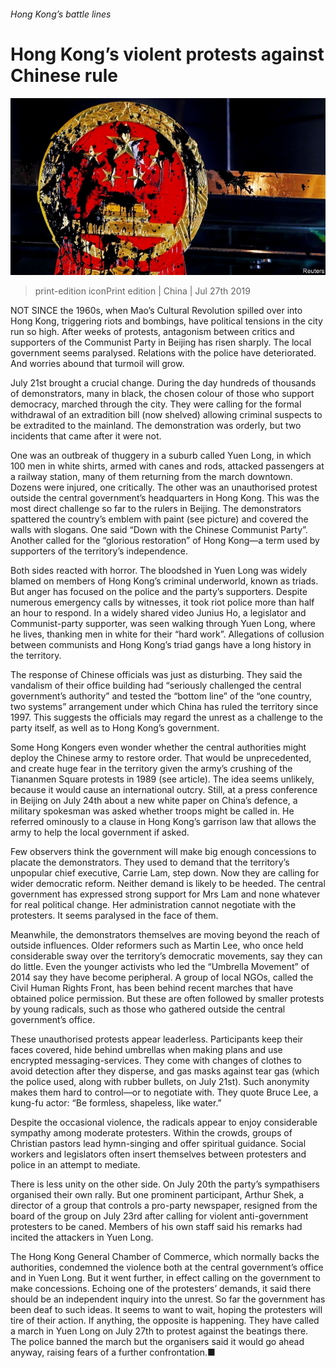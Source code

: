 ###### Hong Kong’s battle lines

# Hong Kong’s violent protests against Chinese rule 

![image](images/20190727_CNP001_0.jpg) 

> print-edition iconPrint edition | China | Jul 27th 2019 

NOT SINCE the 1960s, when Mao’s Cultural Revolution spilled over into Hong Kong, triggering riots and bombings, have political tensions in the city run so high. After weeks of protests, antagonism between critics and supporters of the Communist Party in Beijing has risen sharply. The local government seems paralysed. Relations with the police have deteriorated. And worries abound that turmoil will grow. 

July 21st brought a crucial change. During the day hundreds of thousands of demonstrators, many in black, the chosen colour of those who support democracy, marched through the city. They were calling for the formal withdrawal of an extradition bill (now shelved) allowing criminal suspects to be extradited to the mainland. The demonstration was orderly, but two incidents that came after it were not. 

One was an outbreak of thuggery in a suburb called Yuen Long, in which 100 men in white shirts, armed with canes and rods, attacked passengers at a railway station, many of them returning from the march downtown. Dozens were injured, one critically. The other was an unauthorised protest outside the central government’s headquarters in Hong Kong. This was the most direct challenge so far to the rulers in Beijing. The demonstrators spattered the country’s emblem with paint (see picture) and covered the walls with slogans. One said “Down with the Chinese Communist Party”. Another called for the “glorious restoration” of Hong Kong—a term used by supporters of the territory’s independence. 

Both sides reacted with horror. The bloodshed in Yuen Long was widely blamed on members of Hong Kong’s criminal underworld, known as triads. But anger has focused on the police and the party’s supporters. Despite numerous emergency calls by witnesses, it took riot police more than half an hour to respond. In a widely shared video Junius Ho, a legislator and Communist-party supporter, was seen walking through Yuen Long, where he lives, thanking men in white for their “hard work”. Allegations of collusion between communists and Hong Kong’s triad gangs have a long history in the territory. 

The response of Chinese officials was just as disturbing. They said the vandalism of their office building had “seriously challenged the central government’s authority” and tested the “bottom line” of the “one country, two systems” arrangement under which China has ruled the territory since 1997. This suggests the officials may regard the unrest as a challenge to the party itself, as well as to Hong Kong’s government. 

Some Hong Kongers even wonder whether the central authorities might deploy the Chinese army to restore order. That would be unprecedented, and create huge fear in the territory given the army’s crushing of the Tiananmen Square protests in 1989 (see article). The idea seems unlikely, because it would cause an international outcry. Still, at a press conference in Beijing on July 24th about a new white paper on China’s defence, a military spokesman was asked whether troops might be called in. He referred ominously to a clause in Hong Kong’s garrison law that allows the army to help the local government if asked. 

Few observers think the government will make big enough concessions to placate the demonstrators. They used to demand that the territory’s unpopular chief executive, Carrie Lam, step down. Now they are calling for wider democratic reform. Neither demand is likely to be heeded. The central government has expressed strong support for Mrs Lam and none whatever for real political change. Her administration cannot negotiate with the protesters. It seems paralysed in the face of them. 

Meanwhile, the demonstrators themselves are moving beyond the reach of outside influences. Older reformers such as Martin Lee, who once held considerable sway over the territory’s democratic movements, say they can do little. Even the younger activists who led the “Umbrella Movement” of 2014 say they have become peripheral. A group of local NGOs, called the Civil Human Rights Front, has been behind recent marches that have obtained police permission. But these are often followed by smaller protests by young radicals, such as those who gathered outside the central government’s office. 

These unauthorised protests appear leaderless. Participants keep their faces covered, hide behind umbrellas when making plans and use encrypted messaging-services. They come with changes of clothes to avoid detection after they disperse, and gas masks against tear gas (which the police used, along with rubber bullets, on July 21st). Such anonymity makes them hard to control—or to negotiate with. They quote Bruce Lee, a kung-fu actor: “Be formless, shapeless, like water.” 

Despite the occasional violence, the radicals appear to enjoy considerable sympathy among moderate protesters. Within the crowds, groups of Christian pastors lead hymn-singing and offer spiritual guidance. Social workers and legislators often insert themselves between protesters and police in an attempt to mediate. 

There is less unity on the other side. On July 20th the party’s sympathisers organised their own rally. But one prominent participant, Arthur Shek, a director of a group that controls a pro-party newspaper, resigned from the board of the group on July 23rd after calling for violent anti-government protesters to be caned. Members of his own staff said his remarks had incited the attackers in Yuen Long. 

The Hong Kong General Chamber of Commerce, which normally backs the authorities, condemned the violence both at the central government’s office and in Yuen Long. But it went further, in effect calling on the government to make concessions. Echoing one of the protesters’ demands, it said there should be an independent inquiry into the unrest. So far the government has been deaf to such ideas. It seems to want to wait, hoping the protesters will tire of their action. If anything, the opposite is happening. They have called a march in Yuen Long on July 27th to protest against the beatings there. The police banned the march but the organisers said it would go ahead anyway, raising fears of a further confrontation.■ 

